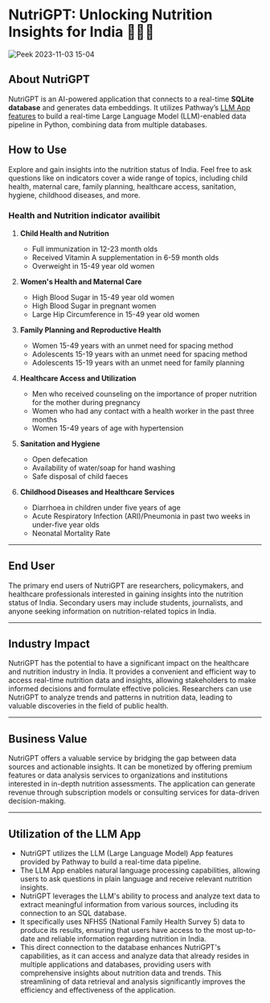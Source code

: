 # NutriGPT: Unlocking Nutrition Insights for India 🥦🇮🇳

![Peek 2023-11-03 15-04](https://github.com/AnimeshN/chatgpt-database-python-nutrition/assets/17973453/41d17008-0bd0-4f8a-b8f3-4a260b0c5853)

## About NutriGPT
NutriGPT is an AI-powered application that connects to a real-time **SQLite database** and generates data embeddings. It utilizes Pathway’s [LLM App features](https://github.com/pathwaycom/llm-app) to build a real-time Large Language Model (LLM)-enabled data pipeline in Python, combining data from multiple databases.

## How to Use

Explore and gain insights into the nutrition status of India. Feel free to ask questions like on indicators cover a wide range of topics, including child health, maternal care, family planning, healthcare access, sanitation, hygiene, childhood diseases, and more. 

### Health and Nutrition indicator availibit

1. **Child Health and Nutrition**
   - Full immunization in 12-23 month olds
   - Received Vitamin A supplementation in 6-59 month olds
   - Overweight in 15-49 year old women


2. **Women's Health and Maternal Care**
   - High Blood Sugar in 15-49 year old women
   - High Blood Sugar in pregnant women
   - Large Hip Circumference in 15-49 year old women

3. **Family Planning and Reproductive Health**
   - Women 15-49 years with an unmet need for spacing method
   - Adolescents 15-19 years with an unmet need for spacing method
   - Adolescents 15-19 years with an unmet need for family planning

4. **Healthcare Access and Utilization**
   - Men who received counseling on the importance of proper nutrition for the mother during pregnancy
   - Women who had any contact with a health worker in the past three months
   - Women 15-49 years of age with hypertension

5. **Sanitation and Hygiene**
   - Open defecation
   - Availability of water/soap for hand washing
   - Safe disposal of child faeces

6. **Childhood Diseases and Healthcare Services**
   - Diarrhoea in children under five years of age
   - Acute Respiratory Infection (ARI)/Pneumonia in past two weeks in under-five year olds
   - Neonatal Mortality Rate

---

## End User
The primary end users of NutriGPT are researchers, policymakers, and healthcare professionals interested in gaining insights into the nutrition status of India. Secondary users may include students, journalists, and anyone seeking information on nutrition-related topics in India.

---

## Industry Impact
NutriGPT has the potential to have a significant impact on the healthcare and nutrition industry in India. It provides a convenient and efficient way to access real-time nutrition data and insights, allowing stakeholders to make informed decisions and formulate effective policies. Researchers can use NutriGPT to analyze trends and patterns in nutrition data, leading to valuable discoveries in the field of public health.

---

## Business Value
NutriGPT offers a valuable service by bridging the gap between data sources and actionable insights. It can be monetized by offering premium features or data analysis services to organizations and institutions interested in in-depth nutrition assessments. The application can generate revenue through subscription models or consulting services for data-driven decision-making.

---

## Utilization of the LLM App
- NutriGPT utilizes the LLM (Large Language Model) App features provided by Pathway to build a real-time data pipeline.
- The LLM App enables natural language processing capabilities, allowing users to ask questions in plain language and receive relevant nutrition insights.
- NutriGPT leverages the LLM's ability to process and analyze text data to extract meaningful information from various sources, including its connection to an SQL database.
- It specifically uses NFHS5 (National Family Health Survey 5) data to produce its results, ensuring that users have access to the most up-to-date and reliable information regarding nutrition in India.
- This direct connection to the database enhances NutriGPT's capabilities, as it can access and analyze data that already resides in multiple applications and databases, providing users with comprehensive insights about nutrition data and trends. This streamlining of data retrieval and analysis significantly improves the efficiency and effectiveness of the application.

